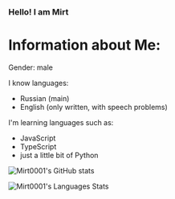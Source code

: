 ### Hello! I am Mirt

# Information about Me:
Gender: male

I know languages:

- Russian (main)
- English (only written, with speech problems)

I'm learning languages such as:
- JavaScript
- TypeScript
- just a little bit of Python



![Mirt0001's GitHub stats](https://github-readme-stats.vercel.app/api?username=MirtT1337&count_private=true&theme=dark)


![Mirt0001's Languages Stats](https://github-readme-stats.vercel.app/api/top-langs/?username=MirtT1337&layout=compact&hide=html&bg_color=00000000&text_color=7a7a7a)

